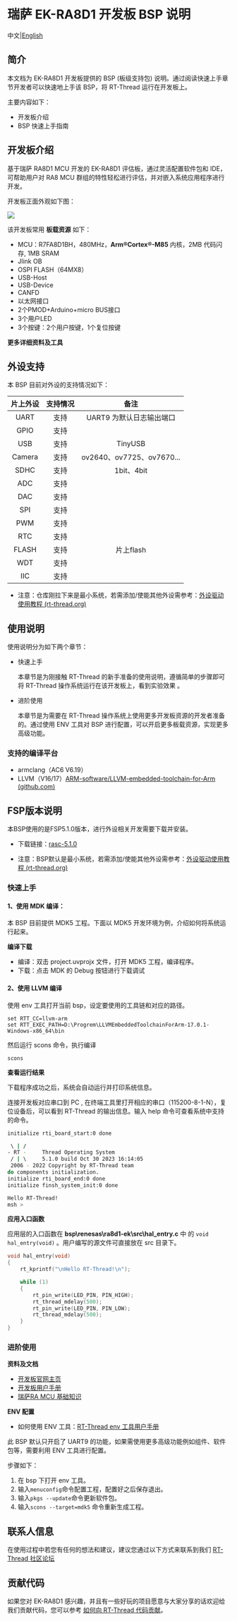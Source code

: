 # 瑞萨 EK-RA8D1 开发板 BSP 说明

中文|[English](README_EN.md)

## 简介

本文档为 EK-RA8D1 开发板提供的 BSP (板级支持包) 说明。通过阅读快速上手章节开发者可以快速地上手该 BSP，将 RT-Thread 运行在开发板上。

主要内容如下：

- 开发板介绍
- BSP 快速上手指南

## 开发板介绍

基于瑞萨 RA8D1 MCU 开发的 EK-RA8D1 评估板，通过灵活配置软件包和 IDE，可帮助用户对 RA8 MCU 群组的特性轻松进行评估，并对嵌入系统应用程序进行开发。

开发板正面外观如下图： 

![](docs/picture/front.png)

该开发板常用 **板载资源** 如下：

- MCU：R7FA8D1BH，480MHz，**Arm®Cortex®-M85** 内核，2MB 代码闪存, 1MB SRAM
- Jlink OB
- OSPI FLASH（64MX8）
- USB-Host
- USB-Device
- CANFD
- 以太网接口
- 2个PMOD+Arduino+micro BUS接口
- 3个用户LED
- 3个按键：2个用户按键，1个复位按键

**更多详细资料及工具**

## 外设支持

本 BSP 目前对外设的支持情况如下：

| **片上外设** | **支持情况** | **备注** |
| :----------------: | :----------------: | :------------: |
| UART               | 支持               | UART9 为默认日志输出端口 |
| GPIO               | 支持               |                |
| USB | 支持 | TinyUSB |
| Camera | 支持 | ov2640、ov7725、ov7670... |
| SDHC | 支持 | 1bit、4bit |
| ADC | 支持 | |
| DAC | 支持 | |
| SPI | 支持 | |
| PWM | 支持 | |
| RTC | 支持 | |
| FLASH | 支持 | 片上flash |
| WDT | 支持 | |
| IIC | 支持 | |

* 注意：仓库刚拉下来是最小系统，若需添加/使能其他外设需参考：[外设驱动使用教程 (rt-thread.org)](https://www.rt-thread.org/document/site/#/rt-thread-version/rt-thread-standard/tutorial/make-bsp/renesas-ra/RA系列BSP外设驱动使用教程)

## 使用说明

使用说明分为如下两个章节：

- 快速上手

  本章节是为刚接触 RT-Thread 的新手准备的使用说明，遵循简单的步骤即可将 RT-Thread 操作系统运行在该开发板上，看到实验效果 。
  
- 进阶使用

  本章节是为需要在 RT-Thread 操作系统上使用更多开发板资源的开发者准备的。通过使用 ENV 工具对 BSP 进行配置，可以开启更多板载资源，实现更多高级功能。

### 支持的编译平台

* armclang（AC6 V6.19）
* LLVM（V16/17）[ARM-software/LLVM-embedded-toolchain-for-Arm (github.com)](https://github.com/ARM-software/LLVM-embedded-toolchain-for-Arm/releases/tag/release-17.0.1)

## FSP版本说明

本BSP使用的是FSP5.1.0版本，进行外设相关开发需要下载并安装。

* 下载链接：[rasc-5.1.0](https://github.com/renesas/fsp/releases/download/v5.1.0/setup_fsp_v5_1_0_rasc_v2023-10.exe)

* 注意：BSP默认是最小系统，若需添加/使能其他外设需参考：[外设驱动使用教程 (rt-thread.org)](https://www.rt-thread.org/document/site/#/rt-thread-version/rt-thread-standard/tutorial/make-bsp/renesas-ra/RA系列BSP外设驱动使用教程)

### 快速上手

#### 1、使用 MDK 编译：

本 BSP 目前提供 MDK5 工程。下面以 MDK5 开发环境为例，介绍如何将系统运行起来。

**编译下载**

- 编译：双击 project.uvprojx 文件，打开 MDK5 工程，编译程序。
- 下载：点击 MDK 的 Debug 按钮进行下载调试

#### 2、使用 LLVM 编译

使用 env 工具打开当前 bsp，设定要使用的工具链和对应的路径。

```shell
set RTT_CC=llvm-arm
set RTT_EXEC_PATH=D:\Progrem\LLVMEmbeddedToolchainForArm-17.0.1-Windows-x86_64\bin
```

然后运行 scons 命令，执行编译

```shell
scons
```

**查看运行结果**

下载程序成功之后，系统会自动运行并打印系统信息。

连接开发板对应串口到 PC , 在终端工具里打开相应的串口（115200-8-1-N），复位设备后，可以看到 RT-Thread 的输出信息。输入 help 命令可查看系统中支持的命令。

```bash
initialize rti_board_start:0 done

 \ | /
- RT -     Thread Operating System
 / | \     5.1.0 build Oct 30 2023 16:14:05
 2006 - 2022 Copyright by RT-Thread team
do components initialization.
initialize rti_board_end:0 done
initialize finsh_system_init:0 done

Hello RT-Thread!
msh >
```

**应用入口函数**

应用层的入口函数在 **bsp\renesas\ra8d1-ek\src\hal_entry.c** 中 的 `void hal_entry(void)` 。用户编写的源文件可直接放在 src 目录下。

```c
void hal_entry(void)
{
    rt_kprintf("\nHello RT-Thread!\n");

    while (1)
    {
        rt_pin_write(LED_PIN, PIN_HIGH);
        rt_thread_mdelay(500);
        rt_pin_write(LED_PIN, PIN_LOW);
        rt_thread_mdelay(500);
    }
}
```

### 进阶使用

**资料及文档**

- [开发板官网主页](https://www.renesas.cn/cn/zh/products/microcontrollers-microprocessors/ra-cortex-m-mcus/ek-ra8d1-evaluation-kit-ra8d1-mcu-group#overview)
- [开发板用户手册](https://www.renesas.cn/cn/zh/document/mat/ek-ra8d1-v1-users-manual?r=25452351)
- [瑞萨RA MCU 基础知识](https://www2.renesas.cn/cn/zh/document/gde/1520091)

**ENV 配置**

- 如何使用 ENV 工具：[RT-Thread env 工具用户手册](https://www.rt-thread.org/document/site/#/development-tools/env/env)

此 BSP 默认只开启了 UART9 的功能，如果需使用更多高级功能例如组件、软件包等，需要利用 ENV 工具进行配置。

步骤如下：
1. 在 bsp 下打开 env 工具。
2. 输入`menuconfig`命令配置工程，配置好之后保存退出。
3. 输入`pkgs --update`命令更新软件包。
4. 输入`scons --target=mdk5` 命令重新生成工程。 

## 联系人信息

在使用过程中若您有任何的想法和建议，建议您通过以下方式来联系到我们  [RT-Thread 社区论坛](https://club.rt-thread.org/)

## 贡献代码

如果您对  EK-RA8D1 感兴趣，并且有一些好玩的项目愿意与大家分享的话欢迎给我们贡献代码，您可以参考 [如何向 RT-Thread 代码贡献](https://www.rt-thread.org/document/site/#/rt-thread-version/rt-thread-standard/development-guide/github/github)。
